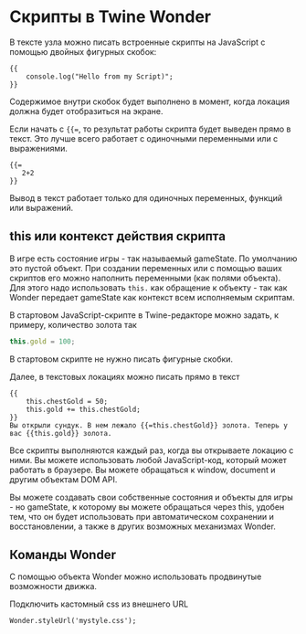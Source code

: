 # Скрипты в Twine Wonder

В тексте узла можно писать встроенные скрипты на JavaScript с помощью двойных фигурных скобок:
```text
{{
    console.log("Hello from my Script)";
}}
```

Содержимое внутри скобок будет выполнено в момент, когда локация должна будет отобразиться на экране. 

Если начать с `{{=`, то результат работы скрипта будет выведен прямо в текст. Это лучше всего работает с одиночными переменными или с выражениями.

```text
{{=
   2+2 
}}
```

Вывод в текст работает только для одиночных переменных, функций или выражений.

## this или контекст действия скрипта
В игре есть состояние игры - так называемый gameState. По умолчанию это пустой объект. При создании переменных или с помощью ваших скриптов его можно наполнить переменными (как полями объекта). Для этого надо использовать `this.` как обращение к объекту - так как Wonder передает gameState как контекст всем исполняемым скриптам.

В стартовом JavaScript-скрипте в Twine-редакторе можно задать, к примеру, количество золота так
```javascript
this.gold = 100;
``` 

В стартовом скрипте не нужно писать фигурные скобки.

Далее, в текстовых локациях можно писать прямо в текст
```text
{{  
    this.chestGold = 50;
    this.gold += this.chestGold;
}}
Вы открыли сундук. В нем лежало {{=this.chestGold}} золота. Теперь у вас {{this.gold}} золота.
```

Все скрипты выполняются каждый раз, когда вы открываете локацию с ними. Вы можете использовать любой JavaScript-код, который может работать в браузере. Вы можете обращаться к window, document и другим объектам DOM API. 

Вы можете создавать свои собственные состояния и объекты для игры - но gameState, к которому вы можете обращаться через this, удобен тем, что он будет использовать при автоматическом сохранении и восстановлении, а также в других возможных механизмах Wonder.

## Команды Wonder

С помощью объекта Wonder можно использовать продвинутые возможности движка.  

Подключить кастомный css из внешнего URL

`Wonder.styleUrl('mystyle.css');`
